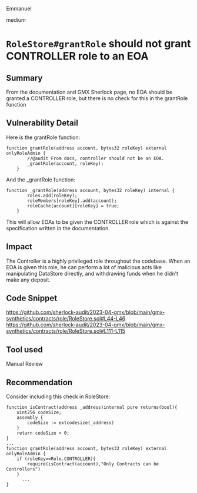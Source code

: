 Emmanuel

medium

# `RoleStore#grantRole` should not grant CONTROLLER role to an EOA

## Summary
From the documentation and GMX Sherlock page, no EOA should be granted a CONTROLLER role, but there is no check for this in the grantRole function

## Vulnerability Detail
Here is the grantRole function:
```solidity
function grantRole(address account, bytes32 roleKey) external onlyRoleAdmin {
        //@audit From docs, controller should not be an EOA. 
        _grantRole(account, roleKey);
    }
```
And the _grantRole function:
```solidity
function _grantRole(address account, bytes32 roleKey) internal {
        roles.add(roleKey);
        roleMembers[roleKey].add(account);
        roleCache[account][roleKey] = true;
    }
```
This will allow EOAs to be given the CONTROLLER role which is against the specification written in the documentation.

## Impact
The Controller is a highly privileged role throughout the codebase. When an EOA is given this role, he can perform a lot of malicious acts like manipulating DataStore directly, and withdrawing funds when he didn't make any deposit.

## Code Snippet
https://github.com/sherlock-audit/2023-04-gmx/blob/main/gmx-synthetics/contracts/role/RoleStore.sol#L44-L46
https://github.com/sherlock-audit/2023-04-gmx/blob/main/gmx-synthetics/contracts/role/RoleStore.sol#L111-L115

## Tool used

Manual Review

## Recommendation
Consider including this check in RoleStore:
```solidity
function isContract(address _address)internal pure returns(bool){
    uint256 codeSize;
    assembly {
        codeSize := extcodesize(_address)
    }
    return codeSize > 0;
}
...
function grantRole(address account, bytes32 roleKey) external onlyRoleAdmin {
    if (roleKey==Role.CONTROLLER){
        require(isContract(account),"Only Contracts can be Controllers")
    }
      ...
}
```